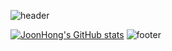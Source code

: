 ![header](https://capsule-render.vercel.app/api?type=waving&color=timeGradient&textBg=true&height=200&fontAlignY=35&section=header&text=%20JoonHong's_Github%20&animation=fadeIn&fontSize=50)

[![JoonHong's GitHub stats](https://github-readme-stats.vercel.app/api?username=danielkim30433&hide=stars)](https://github.com/anuraghazra/github-readme-stats)
![footer](https://capsule-render.vercel.app/api?section=footer&type=waving&color=timeGradient)


